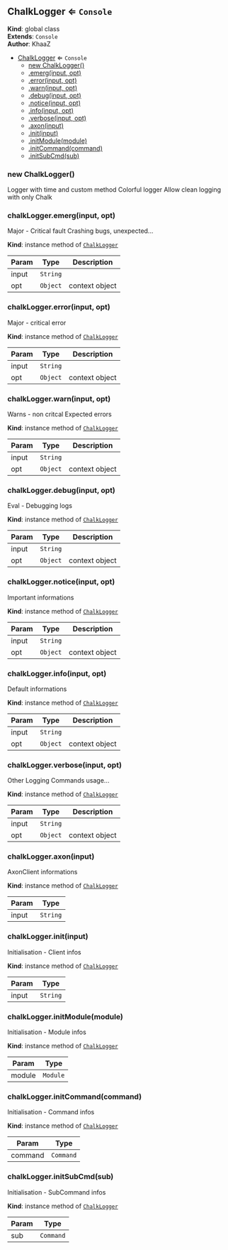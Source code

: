 <a name="ChalkLogger"></a>

## ChalkLogger ⇐ <code>Console</code>
**Kind**: global class  
**Extends**: <code>Console</code>  
**Author**: KhaaZ  

* [ChalkLogger](#ChalkLogger) ⇐ <code>Console</code>
    * [new ChalkLogger()](#new_ChalkLogger_new)
    * [.emerg(input, opt)](#ChalkLogger+emerg)
    * [.error(input, opt)](#ChalkLogger+error)
    * [.warn(input, opt)](#ChalkLogger+warn)
    * [.debug(input, opt)](#ChalkLogger+debug)
    * [.notice(input, opt)](#ChalkLogger+notice)
    * [.info(input, opt)](#ChalkLogger+info)
    * [.verbose(input, opt)](#ChalkLogger+verbose)
    * [.axon(input)](#ChalkLogger+axon)
    * [.init(input)](#ChalkLogger+init)
    * [.initModule(module)](#ChalkLogger+initModule)
    * [.initCommand(command)](#ChalkLogger+initCommand)
    * [.initSubCmd(sub)](#ChalkLogger+initSubCmd)

<a name="new_ChalkLogger_new"></a>

### new ChalkLogger()
Logger with time and custom method
Colorful logger
Allow clean logging with only Chalk

<a name="ChalkLogger+emerg"></a>

### chalkLogger.emerg(input, opt)
Major - Critical fault
Crashing bugs, unexpected...

**Kind**: instance method of [<code>ChalkLogger</code>](#ChalkLogger)  

| Param | Type | Description |
| --- | --- | --- |
| input | <code>String</code> |  |
| opt | <code>Object</code> | context object |

<a name="ChalkLogger+error"></a>

### chalkLogger.error(input, opt)
Major - critical error

**Kind**: instance method of [<code>ChalkLogger</code>](#ChalkLogger)  

| Param | Type | Description |
| --- | --- | --- |
| input | <code>String</code> |  |
| opt | <code>Object</code> | context object |

<a name="ChalkLogger+warn"></a>

### chalkLogger.warn(input, opt)
Warns - non critcal
Expected errors

**Kind**: instance method of [<code>ChalkLogger</code>](#ChalkLogger)  

| Param | Type | Description |
| --- | --- | --- |
| input | <code>String</code> |  |
| opt | <code>Object</code> | context object |

<a name="ChalkLogger+debug"></a>

### chalkLogger.debug(input, opt)
Eval - Debugging logs

**Kind**: instance method of [<code>ChalkLogger</code>](#ChalkLogger)  

| Param | Type | Description |
| --- | --- | --- |
| input | <code>String</code> |  |
| opt | <code>Object</code> | context object |

<a name="ChalkLogger+notice"></a>

### chalkLogger.notice(input, opt)
Important informations

**Kind**: instance method of [<code>ChalkLogger</code>](#ChalkLogger)  

| Param | Type | Description |
| --- | --- | --- |
| input | <code>String</code> |  |
| opt | <code>Object</code> | context object |

<a name="ChalkLogger+info"></a>

### chalkLogger.info(input, opt)
Default informations

**Kind**: instance method of [<code>ChalkLogger</code>](#ChalkLogger)  

| Param | Type | Description |
| --- | --- | --- |
| input | <code>String</code> |  |
| opt | <code>Object</code> | context object |

<a name="ChalkLogger+verbose"></a>

### chalkLogger.verbose(input, opt)
Other Logging
Commands usage...

**Kind**: instance method of [<code>ChalkLogger</code>](#ChalkLogger)  

| Param | Type | Description |
| --- | --- | --- |
| input | <code>String</code> |  |
| opt | <code>Object</code> | context object |

<a name="ChalkLogger+axon"></a>

### chalkLogger.axon(input)
AxonClient informations

**Kind**: instance method of [<code>ChalkLogger</code>](#ChalkLogger)  

| Param | Type |
| --- | --- |
| input | <code>String</code> | 

<a name="ChalkLogger+init"></a>

### chalkLogger.init(input)
Initialisation - Client infos

**Kind**: instance method of [<code>ChalkLogger</code>](#ChalkLogger)  

| Param | Type |
| --- | --- |
| input | <code>String</code> | 

<a name="ChalkLogger+initModule"></a>

### chalkLogger.initModule(module)
Initialisation - Module infos

**Kind**: instance method of [<code>ChalkLogger</code>](#ChalkLogger)  

| Param | Type |
| --- | --- |
| module | <code>Module</code> | 

<a name="ChalkLogger+initCommand"></a>

### chalkLogger.initCommand(command)
Initialisation - Command infos

**Kind**: instance method of [<code>ChalkLogger</code>](#ChalkLogger)  

| Param | Type |
| --- | --- |
| command | <code>Command</code> | 

<a name="ChalkLogger+initSubCmd"></a>

### chalkLogger.initSubCmd(sub)
Initialisation - SubCommand infos

**Kind**: instance method of [<code>ChalkLogger</code>](#ChalkLogger)  

| Param | Type |
| --- | --- |
| sub | <code>Command</code> | 

